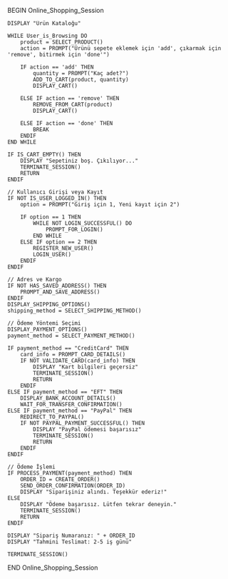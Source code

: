 BEGIN Online_Shopping_Session

    DISPLAY "Ürün Kataloğu"
    
    WHILE User_is_Browsing DO
        product = SELECT_PRODUCT()
        action = PROMPT("Ürünü sepete eklemek için 'add', çıkarmak için 'remove', bitirmek için 'done'")
        
        IF action == 'add' THEN
            quantity = PROMPT("Kaç adet?")
            ADD_TO_CART(product, quantity)
            DISPLAY_CART()
        
        ELSE IF action == 'remove' THEN
            REMOVE_FROM_CART(product)
            DISPLAY_CART()
        
        ELSE IF action == 'done' THEN
            BREAK
        ENDIF
    END WHILE

    IF IS_CART_EMPTY() THEN
        DISPLAY "Sepetiniz boş. Çıkılıyor..."
        TERMINATE_SESSION()
        RETURN
    ENDIF

    // Kullanıcı Girişi veya Kayıt
    IF NOT IS_USER_LOGGED_IN() THEN
        option = PROMPT("Giriş için 1, Yeni kayıt için 2")
        
        IF option == 1 THEN
            WHILE NOT LOGIN_SUCCESSFUL() DO
                PROMPT_FOR_LOGIN()
            END WHILE
        ELSE IF option == 2 THEN
            REGISTER_NEW_USER()
            LOGIN_USER()
        ENDIF
    ENDIF

    // Adres ve Kargo
    IF NOT HAS_SAVED_ADDRESS() THEN
        PROMPT_AND_SAVE_ADDRESS()
    ENDIF
    DISPLAY_SHIPPING_OPTIONS()
    shipping_method = SELECT_SHIPPING_METHOD()

    // Ödeme Yöntemi Seçimi
    DISPLAY_PAYMENT_OPTIONS()
    payment_method = SELECT_PAYMENT_METHOD()

    IF payment_method == "CreditCard" THEN
        card_info = PROMPT_CARD_DETAILS()
        IF NOT VALIDATE_CARD(card_info) THEN
            DISPLAY "Kart bilgileri geçersiz"
            TERMINATE_SESSION()
            RETURN
        ENDIF
    ELSE IF payment_method == "EFT" THEN
        DISPLAY_BANK_ACCOUNT_DETAILS()
        WAIT_FOR_TRANSFER_CONFIRMATION()
    ELSE IF payment_method == "PayPal" THEN
        REDIRECT_TO_PAYPAL()
        IF NOT PAYPAL_PAYMENT_SUCCESSFUL() THEN
            DISPLAY "PayPal ödemesi başarısız"
            TERMINATE_SESSION()
            RETURN
        ENDIF
    ENDIF

    // Ödeme İşlemi
    IF PROCESS_PAYMENT(payment_method) THEN
        ORDER_ID = CREATE_ORDER()
        SEND_ORDER_CONFIRMATION(ORDER_ID)
        DISPLAY "Siparişiniz alındı. Teşekkür ederiz!"
    ELSE
        DISPLAY "Ödeme başarısız. Lütfen tekrar deneyin."
        TERMINATE_SESSION()
        RETURN
    ENDIF

    DISPLAY "Sipariş Numaranız: " + ORDER_ID
    DISPLAY "Tahmini Teslimat: 2-5 iş günü"
    
    TERMINATE_SESSION()

END Online_Shopping_Session
